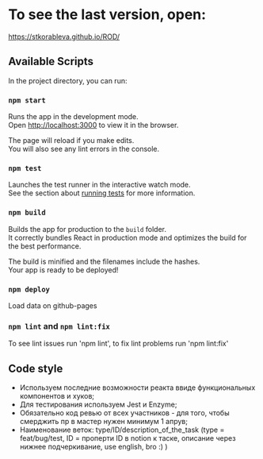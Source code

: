 # To see the last version, open:

https://stkorableva.github.io/ROD/

## Available Scripts

In the project directory, you can run:

### `npm start`

Runs the app in the development mode.\
Open [http://localhost:3000](http://localhost:3000) to view it in the browser.

The page will reload if you make edits.\
You will also see any lint errors in the console.

### `npm test`

Launches the test runner in the interactive watch mode.\
See the section about [running tests](https://facebook.github.io/create-react-app/docs/running-tests) for more information.

### `npm build`

Builds the app for production to the `build` folder.\
It correctly bundles React in production mode and optimizes the build for the best performance.

The build is minified and the filenames include the hashes.\
Your app is ready to be deployed!

### `npm deploy`

Load data on github-pages 

### `npm lint` and `npm lint:fix` 

To see lint issues run 'npm lint', to fix lint problems run 'npm lint:fix'

## Code style

+ Используем последние возможности реакта ввиде функциональных компонентов и хуков;
+ Для тестирования используем Jest и Enzyme;
+ Обязательно код ревью от всех участников - для того, чтобы смерджить пр в мастер нужен минимум 1 апрув;
+ Наименование веток: type/ID/description_of_the_task (type = feat/bug/test, ID = проперти ID в notion к таске, описание через нижнее подчеркивание, use english, bro :) ) 